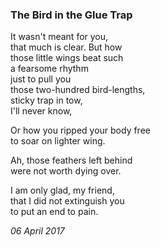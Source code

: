 ### The Bird in the Glue Trap

It wasn't meant for you,\
that much is clear. But how\
those little wings beat such\
a fearsome rhythm \
just to pull you \
those two-hundred bird-lengths,\
sticky trap in tow,\
I'll never know,

Or how you ripped your body free\
to soar on lighter wing.

Ah, those feathers left behind\
were not worth dying over.

I am only glad, my friend,\
that I did not extinguish you\
to put an end to pain.

*06 April 2017*

